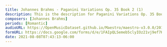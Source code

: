 ```yaml
---
title: Johannes Brahms - Paganini Variations Op. 35 Book 2 (1)
description: This is the description for Paganini Variations Op. 35 Book 2 by Johannes Brahms
composers: [Johannes Brahms]
periods: [Romantic]
audioURL: https://OpenMusicDataset.github.io/Maestro/maestro-v3.0.0/2017/MIDI-Unprocessed_054_PIANO054_MID--AUDIO-split_07-07-17_Piano-e_1-02_wav--4.midi
formURL: https://docs.google.com/forms/d/e/1FAIpQLSemeb5clyIOz21vj9ef7KGFaxLUFVIBcqVwcL_UimUQc9l_sQ/viewform
date: 2021-08-08T07:43:13-06:00
---
```

